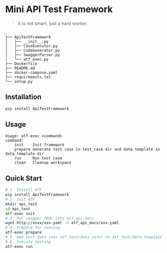 # Mini API Test Framework
> It is not smart, just a hard worker.
 
```text
.
├── ApiTestFramework
│   ├── __init__.py
│   ├── CaseExecutor.py
│   ├── CodeGenerator.py
│   ├── SwaggerParser.py
│   └── atf_exec.py
├── Dockerfile
├── README.md
├── docker-compose.yaml
├── requirements.txt
└── setup.py
```

## Installation
```bash
pip install ApiTestFramework
```

## Usage
```text
Usage: atf-exec <command>
command:
    init    Init framework
    prepare Generate test case in test_case dir and data template in data_template dir
    run     Run test case
    clean   Cleanup workspace
```

## Quick Start
```bash
# 1. Install ATF
pip install ApiTestFramework
# 2. Init ATF
mkdir api_test
cd api_test
atf-exec init
# 3. Put swagger YAML into atf_api_docs
wget http://xxxx/xxx.yaml -O atf_api_docs/xxx.yaml 
# 4. Prepare for running
atf-exec prepare
# 5. Add test data into atf_test/data refer to atf_test/data_template
# 6. Execute testing
atf-exec run
```

